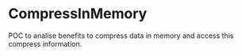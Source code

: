 # CompressInMemory
POC to analise benefits to compress data in memory and access this compress information.
